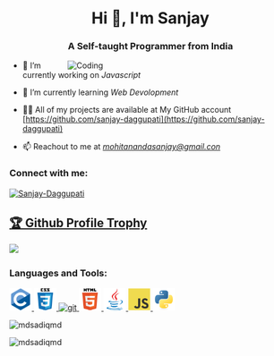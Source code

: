 <h1 align="center">Hi 👋, I'm Sanjay</h1>
<h3 align="center">A Self-taught Programmer from India</h3>
<img align="right" alt="Coding" width="400" src="https://img.freepik.com/free-vector/hand-drawn-web-developers_23-2148819604.jpg?w=996&t=st=1671969288~exp=1671969888~hmac=a9c3e69d1d8c98848110de405184d698950709dc913efe11c64881e55545a312">

- 🔭 I’m currently working on *Javascript*

- 🌱 I’m currently learning *Web Devolopment*

- 👨‍💻 All of my projects are available at My GitHub account [https://github.com/sanjay-daggupati](https://github.com/sanjay-daggupati)

- 📫 Reachout to me at *mohitanandasanjay@gmail.con*

<h3 align="left">Connect with me:</h3>
<p align="left">

<a href="https://www.linkedin.com/in/sanjaydaggupati/" target="blank"><img align="center" src="https://raw.githubusercontent.com/rahuldkjain/github-profile-readme-generator/master/src/images/icons/Social/linked-in-alt.svg" alt="Sanjay-Daggupati" height="30" width="40" /></a>

</p>
<a href="https://github.com/MdSadiqMd/github-profile-trophy"><h2>🏆 Github Profile Trophy</h2></a>
<a href="https://github.com/MdSadiqMd/github-profile-trophy">
  <img width=800 src="https://github-profile-trophy.vercel.app/?username=sanjay-daggupati&column=8&theme=gruvbox&no-frame=true"/>
</a>

<h3 align="left">Languages and Tools:</h3>
<p align="left"> <a href="https://www.cprogramming.com/" target="_blank" rel="noreferrer"> <img src="https://raw.githubusercontent.com/devicons/devicon/master/icons/c/c-original.svg" alt="c" width="40" height="40"/> </a> <a href="https://www.w3schools.com/css/" target="_blank" rel="noreferrer"> <img src="https://raw.githubusercontent.com/devicons/devicon/master/icons/css3/css3-original-wordmark.svg" alt="css3" width="40" height="40"/> </a> <a href="https://git-scm.com/" target="_blank" rel="noreferrer"> <img src="https://www.vectorlogo.zone/logos/git-scm/git-scm-icon.svg" alt="git" width="40" height="40"/> </a> <a href="https://www.w3.org/html/" target="_blank" rel="noreferrer"> <img src="https://raw.githubusercontent.com/devicons/devicon/master/icons/html5/html5-original-wordmark.svg" alt="html5" width="40" height="40"/> </a> <a href="https://www.java.com" target="_blank" rel="noreferrer"> <img src="https://raw.githubusercontent.com/devicons/devicon/master/icons/java/java-original.svg" alt="java" width="40" height="40"/> </a> <a href="https://developer.mozilla.org/en-US/docs/Web/JavaScript" target="_blank" rel="noreferrer"> <img src="https://raw.githubusercontent.com/devicons/devicon/master/icons/javascript/javascript-original.svg" alt="javascript" width="40" height="40"/> </a> <a href="https://www.python.org" target="_blank" rel="noreferrer"> <img src="https://raw.githubusercontent.com/devicons/devicon/master/icons/python/python-original.svg" alt="python" width="40" height="40"/> </a> </p>
<p><img  src="https://github-readme-stats.vercel.app/api?username=sanjay-daggupati&show_icons=true&theme=radical" alt="mdsadiqmd" /></p>
<p><img  src="https://github-readme-stats.vercel.app/api/top-langs/?username=Sanjay-daggupati&layout=compact&theme=radical" alt="mdsadiqmd" /></p>

